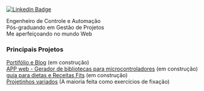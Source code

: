 
[![Linkedin Badge](https://img.shields.io/badge/-LinkedIn-blue?style=flat-square&logo=Linkedin&logoColor=white&link=https://www.linkedin.com/in/renatolobo-engenheiro/)](https://www.linkedin.com/in/renatolobo-engenheiro/)
 
Engenheiro de Controle e Automação  
Pós-graduando em Gestão de Projetos  
Me aperfeiçoando no mundo Web

### Principais Projetos

[Portifólio e Blog](www.google.com) (em construção)  
[APP web - Gerador de bibliotecas para microcontroladores](www.google.com) (em construção)  
[guia para dietas e Receitas Fits](www.google.com) (em construção)  
[Projetinhos variados](www.google.com) (A maioria feita como exercícios de fixação)

